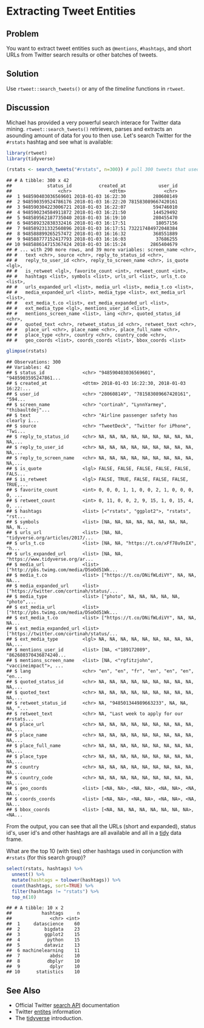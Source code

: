 # Extracting Tweet Entities

## Problem

You want to extract tweet entities such as `@mentions`, `#hashtags`, and short URLs from Twitter search results or other batches of tweets.

## Solution

Use `rtweet::search_tweets()` or any of the _timeline_ functions in `rtweet`.

## Discussion

Michael has provided a very powerful search interace for Twitter data mining. `rtweet::search_tweets()` retrieves, parses and extracts an asounding amount of data for you to then use. Let's search Twitter for the `#rstats` hashtag and see what is available:


```r
library(rtweet)
library(tidyverse)
```

```r
(rstats <- search_tweets("#rstats", n=300)) # pull 300 tweets that used the "#rstats" hashtag
```

```
## # A tibble: 300 x 42
##             status_id          created_at            user_id
##                 <chr>              <dttm>              <chr>
##  1 948590403036569601 2018-01-03 16:22:30          280608149
##  2 948590359524786176 2018-01-03 16:22:20 781583089667420161
##  3 948590304223006721 2018-01-03 16:22:07          594746010
##  4 948590234584911872 2018-01-03 16:21:50          144529492
##  5 948589562187735040 2018-01-03 16:19:10          280455470
##  6 948589232838332416 2018-01-03 16:17:51           18057156
##  7 948589231332560896 2018-01-03 16:17:51 732217484972048384
##  8 948588899265257472 2018-01-03 16:16:32          368551889
##  9 948588777152417793 2018-01-03 16:16:03           37686255
## 10 948588614715367424 2018-01-03 16:15:24         2865404679
## # ... with 290 more rows, and 39 more variables: screen_name <chr>,
## #   text <chr>, source <chr>, reply_to_status_id <chr>,
## #   reply_to_user_id <chr>, reply_to_screen_name <chr>, is_quote <lgl>,
## #   is_retweet <lgl>, favorite_count <int>, retweet_count <int>,
## #   hashtags <list>, symbols <list>, urls_url <list>, urls_t.co <list>,
## #   urls_expanded_url <list>, media_url <list>, media_t.co <list>,
## #   media_expanded_url <list>, media_type <list>, ext_media_url <list>,
## #   ext_media_t.co <list>, ext_media_expanded_url <list>,
## #   ext_media_type <lgl>, mentions_user_id <list>,
## #   mentions_screen_name <list>, lang <chr>, quoted_status_id <chr>,
## #   quoted_text <chr>, retweet_status_id <chr>, retweet_text <chr>,
## #   place_url <chr>, place_name <chr>, place_full_name <chr>,
## #   place_type <chr>, country <chr>, country_code <chr>,
## #   geo_coords <list>, coords_coords <list>, bbox_coords <list>
```

```r
glimpse(rstats)
```

```
## Observations: 300
## Variables: 42
## $ status_id              <chr> "948590403036569601", "9485903595247861...
## $ created_at             <dttm> 2018-01-03 16:22:30, 2018-01-03 16:22:...
## $ user_id                <chr> "280608149", "781583089667420161", "594...
## $ screen_name            <chr> "cortinah", "LynnYarmey", "thibaultdej"...
## $ text                   <chr> "Airline passenger safety has clearly i...
## $ source                 <chr> "TweetDeck", "Twitter for iPhone", "Twi...
## $ reply_to_status_id     <chr> NA, NA, NA, NA, NA, NA, NA, NA, NA, NA,...
## $ reply_to_user_id       <chr> NA, NA, NA, NA, NA, NA, NA, NA, NA, NA,...
## $ reply_to_screen_name   <chr> NA, NA, NA, NA, NA, NA, NA, NA, NA, NA,...
## $ is_quote               <lgl> FALSE, FALSE, FALSE, FALSE, FALSE, FALS...
## $ is_retweet             <lgl> FALSE, TRUE, FALSE, FALSE, FALSE, TRUE,...
## $ favorite_count         <int> 0, 0, 0, 1, 1, 0, 0, 2, 1, 0, 0, 0, 0, ...
## $ retweet_count          <int> 0, 11, 0, 0, 2, 9, 15, 1, 0, 15, 4, 0, ...
## $ hashtags               <list> [<"rstats", "ggplot2">, "rstats", "rst...
## $ symbols                <list> [NA, NA, NA, NA, NA, NA, NA, NA, NA, N...
## $ urls_url               <list> [NA, NA, "tidyverse.org/articles/2017/...
## $ urls_t.co              <list> [NA, NA, "https://t.co/xFf78u9sIX", "h...
## $ urls_expanded_url      <list> [NA, NA, "https://www.tidyverse.org/ar...
## $ media_url              <list> ["http://pbs.twimg.com/media/DSoOd51Wk...
## $ media_t.co             <list> ["https://t.co/DNifWLdiVY", NA, NA, NA...
## $ media_expanded_url     <list> ["https://twitter.com/cortinah/status/...
## $ media_type             <list> ["photo", NA, NA, NA, NA, NA, "photo",...
## $ ext_media_url          <list> ["http://pbs.twimg.com/media/DSoOd51Wk...
## $ ext_media_t.co         <list> ["https://t.co/DNifWLdiVY", NA, NA, NA...
## $ ext_media_expanded_url <list> ["https://twitter.com/cortinah/status/...
## $ ext_media_type         <lgl> NA, NA, NA, NA, NA, NA, NA, NA, NA, NA,...
## $ mentions_user_id       <list> [NA, <"189172089", "862680370436874240...
## $ mentions_screen_name   <list> [NA, <"rgfitzjohn", "vaccineimpact">, ...
## $ lang                   <chr> "en", "en", "fr", "en", "en", "en", "en...
## $ quoted_status_id       <chr> NA, NA, NA, NA, NA, NA, NA, NA, NA, NA,...
## $ quoted_text            <chr> NA, NA, NA, NA, NA, NA, NA, NA, NA, NA,...
## $ retweet_status_id      <chr> NA, "948501344989663233", NA, NA, NA, "...
## $ retweet_text           <chr> NA, "Last week to apply for our #rstats...
## $ place_url              <chr> NA, NA, NA, NA, NA, NA, NA, NA, NA, NA,...
## $ place_name             <chr> NA, NA, NA, NA, NA, NA, NA, NA, NA, NA,...
## $ place_full_name        <chr> NA, NA, NA, NA, NA, NA, NA, NA, NA, NA,...
## $ place_type             <chr> NA, NA, NA, NA, NA, NA, NA, NA, NA, NA,...
## $ country                <chr> NA, NA, NA, NA, NA, NA, NA, NA, NA, NA,...
## $ country_code           <chr> NA, NA, NA, NA, NA, NA, NA, NA, NA, NA,...
## $ geo_coords             <list> [<NA, NA>, <NA, NA>, <NA, NA>, <NA, NA...
## $ coords_coords          <list> [<NA, NA>, <NA, NA>, <NA, NA>, <NA, NA...
## $ bbox_coords            <list> [<NA, NA, NA, NA, NA, NA, NA, NA>, <NA...
```

From the output, you can see that all the URLs (short and expanded), status id's, user id's and other hashtags are all available and all in a [tidy](http://r4ds.had.co.nz/tidy-data.html) data frame. 

What are the top 10 (with ties) other hashtags used in conjunction with `#rstats` (for this search group)?


```r
select(rstats, hashtags) %>% 
  unnest() %>% 
  mutate(hashtags = tolower(hashtags)) %>% 
  count(hashtags, sort=TRUE) %>% 
  filter(hashtags != "rstats") %>% 
  top_n(10)
```

```
## # A tibble: 10 x 2
##           hashtags     n
##              <chr> <int>
##  1     datascience    60
##  2         bigdata    23
##  3         ggplot2    15
##  4          python    15
##  5         dataviz    13
##  6 machinelearning    11
##  7           abdsc    10
##  8          dbplyr    10
##  9           dplyr    10
## 10      statistics    10
```

## See Also

- Official Twitter [search API](https://developer.twitter.com/en/docs/tweets/search/guides/build-standard-query) documentation
- Twitter [entites](https://developer.twitter.com/en/docs/tweets/data-dictionary/overview/entities-object) information
- The [tidyverse](https://www.tidyverse.org/) introduction.
